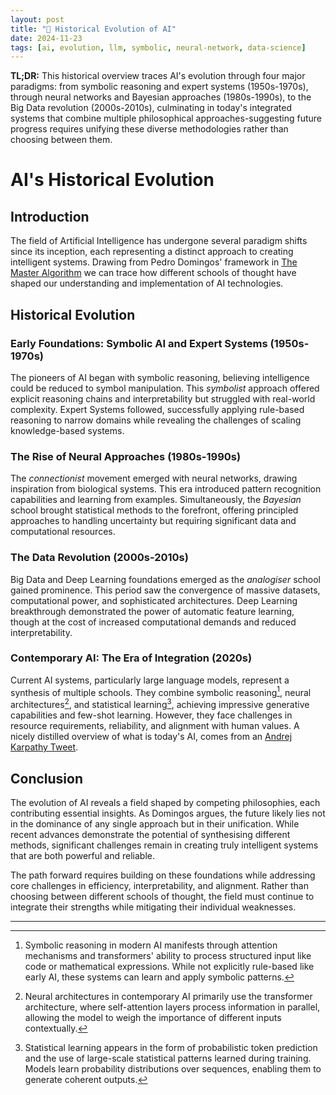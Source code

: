 ```yaml
---
layout: post
title: "🏺 Historical Evolution of AI"
date: 2024-11-23
tags: [ai, evolution, llm, symbolic, neural-network, data-science]
---
```


**TL;DR:** This historical overview traces AI's evolution through four major paradigms: from symbolic reasoning and expert systems (1950s-1970s), through neural networks and Bayesian approaches (1980s-1990s), to the Big Data revolution (2000s-2010s), culminating in today's integrated systems that combine multiple philosophical approaches-suggesting future progress requires unifying these diverse methodologies rather than choosing between them.

<!--more-->

# AI's Historical Evolution

## Introduction
The field of Artificial Intelligence has undergone several paradigm shifts since its inception, each representing a distinct approach to creating intelligent systems. Drawing from Pedro Domingos' framework in [The Master Algorithm](https://en.wikipedia.org/wiki/The_Master_Algorithm) we can trace how different schools of thought have shaped our understanding and implementation of AI technologies.

## Historical Evolution
### Early Foundations: Symbolic AI and Expert Systems (1950s-1970s)
The pioneers of AI began with symbolic reasoning, believing intelligence could be reduced to symbol manipulation. This _symbolist_ approach offered explicit reasoning chains and interpretability but struggled with real-world complexity. Expert Systems followed, successfully applying rule-based reasoning to narrow domains while revealing the challenges of scaling knowledge-based systems.

### The Rise of Neural Approaches (1980s-1990s)
The _connectionist_ movement emerged with neural networks, drawing inspiration from biological systems. This era introduced pattern recognition capabilities and learning from examples. Simultaneously, the _Bayesian_ school brought statistical methods to the forefront, offering principled approaches to handling uncertainty but requiring significant data and computational resources.

### The Data Revolution (2000s-2010s)
Big Data and Deep Learning foundations emerged as the _analogiser_ school gained prominence. This period saw the convergence of massive datasets, computational power, and sophisticated architectures. Deep Learning breakthrough demonstrated the power of automatic feature learning, though at the cost of increased computational demands and reduced interpretability.

### Contemporary AI: The Era of Integration (2020s)
Current AI systems, particularly large language models, represent a synthesis of multiple schools. They combine symbolic reasoning[^1], neural architectures[^2], and statistical learning[^3], achieving impressive generative capabilities and few-shot learning. However, they face challenges in resource requirements, reliability, and alignment with human values. A nicely distilled overview of what is today's AI, comes from an [Andrej Karpathy Tweet](https://xcancel.com/karpathy/status/1864033537479135369).  

## Conclusion
The evolution of AI reveals a field shaped by competing philosophies, each contributing essential insights. As Domingos argues, the future likely lies not in the dominance of any single approach but in their unification. While recent advances demonstrate the potential of synthesising different methods, significant challenges remain in creating truly intelligent systems that are both powerful and reliable.

The path forward requires building on these foundations while addressing core challenges in efficiency, interpretability, and alignment. Rather than choosing between different schools of thought, the field must continue to integrate their strengths while mitigating their individual weaknesses.

---
[^1]: Symbolic reasoning in modern AI manifests through attention mechanisms and transformers' ability to process structured input like code or mathematical expressions. While not explicitly rule-based like early AI, these systems can learn and apply symbolic patterns.
[^2]: Neural architectures in contemporary AI primarily use the transformer architecture, where self-attention layers process information in parallel, allowing the model to weigh the importance of different inputs contextually.
[^3]: Statistical learning appears in the form of probabilistic token prediction and the use of large-scale statistical patterns learned during training. Models learn probability distributions over sequences, enabling them to generate coherent outputs.
